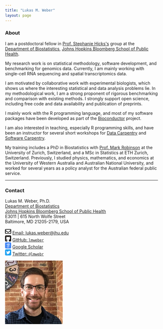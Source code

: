 ```yaml
---
title: "Lukas M. Weber"
layout: page
---
```



### About

I am a postdoctoral fellow in [Prof. Stephanie Hicks's](https://www.stephaniehicks.com/) group at the [Department of Biostatistics](https://www.jhsph.edu/departments/biostatistics/), [Johns Hopkins Bloomberg School of Public Health](https://www.jhsph.edu/).

My research work is on statistical methodology, software development, and benchmarking for genomics data. Currently, I am mainly working with single-cell RNA sequencing and spatial transcriptomics data.

I am motivated by collaborative work with experimental biologists, which shows us where the interesting statistical and data analysis problems lie. In my methodological work, I am a strong proponent of rigorous benchmarking and comparison with existing methods. I strongly support open science, including free code and data availability and publication of preprints.

I mainly work with the R programming language, and most of my software packages have been developed as part of the [Bioconductor](http://bioconductor.org/) project.

I am also interested in teaching, especially R programming skills, and have been an instructor for several short workshops for [Data Carpentry](https://datacarpentry.org/) and [Software Carpentry](https://software-carpentry.org/).

My training includes a PhD in Biostatistics with [Prof. Mark Robinson](https://robinsonlabuzh.github.io/) at the University of Zurich, Switzerland, and a MSc in Statistics at ETH Zurich, Switzerland. Previously, I studied physics, mathematics, and economics at the University of Western Australia and Australian National University, and worked for several years as a policy analyst for the Australian federal public service.


---


### Contact

<div class="row-fluid" markdown="1">
<div class="span6" markdown="1">

Lukas M. Weber, Ph.D. <br/>
[Department of Biostatistics](https://www.jhsph.edu/departments/biostatistics/) <br/>
[Johns Hopkins Bloomberg School of Public Health](https://www.jhsph.edu/) <br/>
E3011 | 615 North Wolfe Street <br/>
Baltimore, MD 21205-2179, USA

<img src="images/envelope.svg" alt="Email logo" width="20"> [Email: lukas.weber@jhu.edu]() <br/>
<img src="images/github.svg" alt="GitHub logo" width="20"> [GitHub: `lmweber`](https://github.com/lmweber) <br/>
<img src="images/scholar.svg" alt="Google Scholar logo" width="20"> [Google Scholar](https://scholar.google.com/citations?user=1vZo3toAAAAJ&hl=en) <br/>
<img src="images/twitter.svg" alt="Twitter logo" width="20"> [Twitter: `@lmwebr`](https://twitter.com/lmwebr)

</div>
<div class="span3" markdown="1">

<img src="images/Lukas_Weber_photo_small.jpg" alt="Lukas Weber photo" width="190">

</div>
</div>



